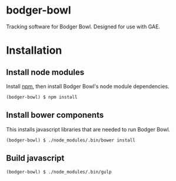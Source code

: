 bodger-bowl
===========

Tracking software for Bodger Bowl.  Designed for use with GAE.

# Installation

## Install node modules

Install [npm](http://npmjs.org), then install Bodger Bowl's node module dependencies.

````
(bodger-bowl) $ npm install
````

## Install bower components

This installs javascript libraries that are needed to run Bodger Bowl.

````
(bodger-bowl) $ ./node_modules/.bin/bower install
````

## Build javascript

````
(bodger-bowl) $ ./node_modules/.bin/gulp
````
